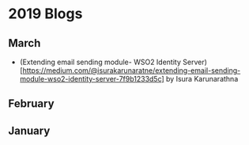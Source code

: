 
# 2019 Blogs

## March
* (Extending email sending module- WSO2 Identity Server)[https://medium.com/@isurakarunaratne/extending-email-sending-module-wso2-identity-server-7f9b1233d5c] by Isura Karunarathna

## February

## January
